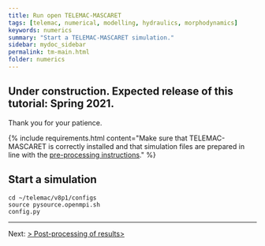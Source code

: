 ```yaml
---
title: Run open TELEMAC-MASCARET
tags: [telemac, numerical, modelling, hydraulics, morphodynamics]
keywords: numerics
summary: "Start a TELEMAC-MASCARET simulation."
sidebar: mydoc_sidebar
permalink: tm-main.html
folder: numerics
---
```


## Under construction. Expected release of this tutorial: Spring 2021.

Thank you for your patience.

{% include requirements.html content="Make sure that TELEMAC-MASCARET is correctly installed and that simulation files are prepared in line with the [pre-processing instructions](tm-pre.html)." %}

## Start a simulation



```
cd ~/telemac/v8p1/configs
source pysource.openmpi.sh
config.py
```


***

Next: [> Post-processing of results>](tm-main.html)
